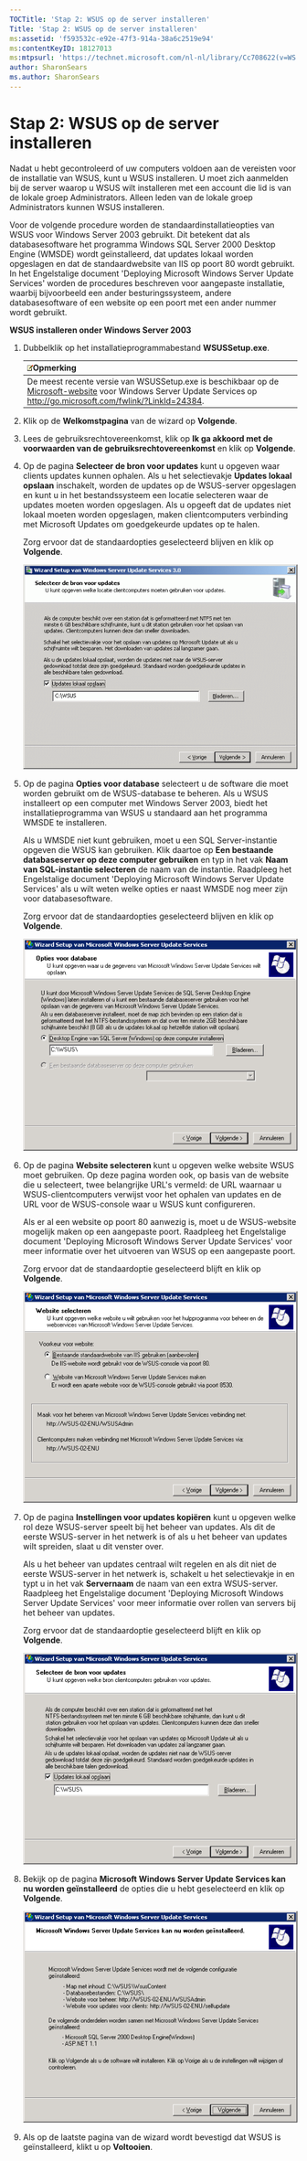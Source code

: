```yaml
---
TOCTitle: 'Stap 2: WSUS op de server installeren'
Title: 'Stap 2: WSUS op de server installeren'
ms:assetid: 'f593532c-e92e-47f3-914a-38a6c2519e94'
ms:contentKeyID: 18127013
ms:mtpsurl: 'https://technet.microsoft.com/nl-nl/library/Cc708622(v=WS.10)'
author: SharonSears
ms.author: SharonSears
---
```


Stap 2: WSUS op de server installeren
=====================================

Nadat u hebt gecontroleerd of uw computers voldoen aan de vereisten voor de installatie van WSUS, kunt u WSUS installeren. U moet zich aanmelden bij de server waarop u WSUS wilt installeren met een account die lid is van de lokale groep Administrators. Alleen leden van de lokale groep Administrators kunnen WSUS installeren.

Voor de volgende procedure worden de standaardinstallatieopties van WSUS voor Windows Server 2003 gebruikt. Dit betekent dat als databasesoftware het programma Windows SQL Server 2000 Desktop Engine (WMSDE) wordt geïnstalleerd, dat updates lokaal worden opgeslagen en dat de standaardwebsite van IIS op poort 80 wordt gebruikt. In het Engelstalige document 'Deploying Microsoft Windows Server Update Services' worden de procedures beschreven voor aangepaste installatie, waarbij bijvoorbeeld een ander besturingssysteem, andere databasesoftware of een website op een poort met een ander nummer wordt gebruikt.

**WSUS installeren onder Windows Server 2003**
1.  Dubbelklik op het installatieprogrammabestand **WSUSSetup.exe**.

    | ![](/security-updates/images/Cc708622.note(WS.10).gif)Opmerking                                                                                                                                            |
    |-----------------------------------------------------------------------------------------------------------------------------------------------------------------------------------------------------------------------|
    | De meest recente versie van WSUSSetup.exe is beschikbaar op de [Microsoft-website](http://go.microsoft.com/fwlink/?linkid=47374) voor Windows Server Update Services op http://go.microsoft.com/fwlink/?LinkId=24384. |

2.  Klik op de **Welkomstpagina** van de wizard op **Volgende**.

3.  Lees de gebruiksrechtovereenkomst, klik op **Ik ga akkoord met de voorwaarden van de gebruiksrechtovereenkomst** en klik op **Volgende**.

4.  Op de pagina **Selecteer de bron voor updates** kunt u opgeven waar clients updates kunnen ophalen. Als u het selectievakje **Updates lokaal opslaan** inschakelt, worden de updates op de WSUS-server opgeslagen en kunt u in het bestandssysteem een locatie selecteren waar de updates moeten worden opgeslagen. Als u opgeeft dat de updates niet lokaal moeten worden opgeslagen, maken clientcomputers verbinding met Microsoft Updates om goedgekeurde updates op te halen.

    Zorg ervoor dat de standaardopties geselecteerd blijven en klik op **Volgende**.

    ![](/security-updates/images/Cc708622.fa6ac6a6-6814-4b7e-96e8-e08af5e534b8(WS.10).gif)

5.  Op de pagina **Opties voor database** selecteert u de software die moet worden gebruikt om de WSUS-database te beheren. Als u WSUS installeert op een computer met Windows Server 2003, biedt het installatieprogramma van WSUS u standaard aan het programma WMSDE te installeren.

    Als u WMSDE niet kunt gebruiken, moet u een SQL Server-instantie opgeven die WSUS kan gebruiken. Klik daartoe op **Een bestaande databaseserver op deze computer gebruiken** en typ in het vak **Naam van SQL-instantie selecteren** de naam van de instantie. Raadpleeg het Engelstalige document 'Deploying Microsoft Windows Server Update Services' als u wilt weten welke opties er naast WMSDE nog meer zijn voor databasesoftware.

    Zorg ervoor dat de standaardopties geselecteerd blijven en klik op **Volgende**.

    ![](/security-updates/images/Cc708622.bc0b73ad-b338-437c-a3c7-0299e819840d(WS.10).gif)

6.  Op de pagina **Website selecteren** kunt u opgeven welke website WSUS moet gebruiken. Op deze pagina worden ook, op basis van de website die u selecteert, twee belangrijke URL's vermeld: de URL waarnaar u WSUS-clientcomputers verwijst voor het ophalen van updates en de URL voor de WSUS-console waar u WSUS kunt configureren.

    Als er al een website op poort 80 aanwezig is, moet u de WSUS-website mogelijk maken op een aangepaste poort. Raadpleeg het Engelstalige document 'Deploying Microsoft Windows Server Update Services' voor meer informatie over het uitvoeren van WSUS op een aangepaste poort.

    Zorg ervoor dat de standaardoptie geselecteerd blijft en klik op **Volgende**.

    ![](/security-updates/images/Cc708622.64ed7643-a050-4f54-bf9f-04cf7931adc0(WS.10).gif)

7.  Op de pagina **Instellingen voor updates kopiëren** kunt u opgeven welke rol deze WSUS-server speelt bij het beheer van updates. Als dit de eerste WSUS-server in het netwerk is of als u het beheer van updates wilt spreiden, slaat u dit venster over.

    Als u het beheer van updates centraal wilt regelen en als dit niet de eerste WSUS-server in het netwerk is, schakelt u het selectievakje in en typt u in het vak **Servernaam** de naam van een extra WSUS-server. Raadpleeg het Engelstalige document 'Deploying Microsoft Windows Server Update Services' voor meer informatie over rollen van servers bij het beheer van updates.

    Zorg ervoor dat de standaardoptie geselecteerd blijft en klik op **Volgende**.

    ![](/security-updates/images/Cc708622.f26e09d5-983c-418d-8511-8960850403ef(WS.10).gif)

8.  Bekijk op de pagina **Microsoft Windows Server Update Services kan nu worden geïnstalleerd** de opties die u hebt geselecteerd en klik op **Volgende**.

    ![](/security-updates/images/Cc708622.20de7d09-3d30-4867-9253-6f353dd1923d(WS.10).gif)

9.  Als op de laatste pagina van de wizard wordt bevestigd dat WSUS is geïnstalleerd, klikt u op **Voltooien**.

